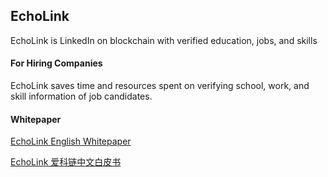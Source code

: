 ## EchoLink

EchoLink is LinkedIn on blockchain with verified education, jobs, and skills 


#### For Hiring Companies

EchoLink saves time and resources spent on verifying school, work, and skill information of job candidates.

#### Whitepaper

<a href="https://github.com/EchoBlockchain/EchoLink/blob/master/EchoLinkGithub.pdf">EchoLink English Whitepaper</a>

<a href="https://github.com/EchoBlockchain/EchoLink/blob/master/CnEchoLinkGithub.pdf">EchoLink 爱科链中文白皮书</a>

